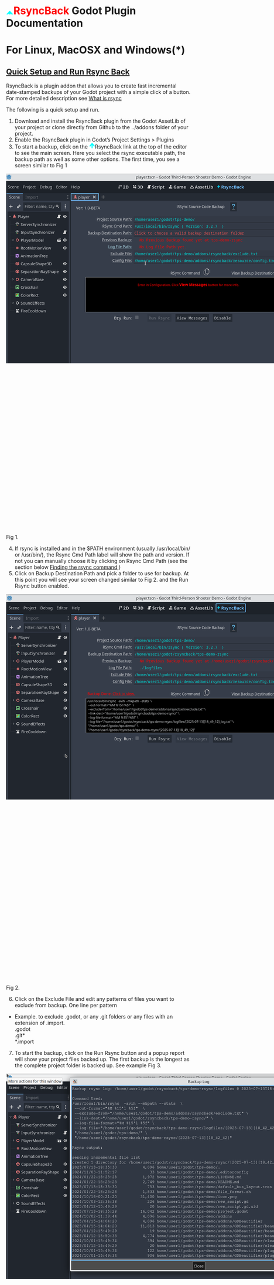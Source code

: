 <body class="c51 doc-content"><h1 class="c47" id="h.ivdsw8vf7ofe"><span style="overflow: hidden; display: inline-block; margin: 0.00px 0.00px; border: 0.00px solid #000000; transform: rotate(0.00rad) translateZ(0px); -webkit-transform: rotate(0.00rad) translateZ(0px); width: 20.00px; height: 18.39px;"><img alt="" src="images/image2.png" style="width: 20.00px; height: 18.39px; margin-left: 0.00px; margin-top: 0.00px; transform: rotate(0.00rad) translateZ(0px); -webkit-transform: rotate(0.00rad) translateZ(0px);" title=""></span><span style="color:red;" class="c10 c3 c28">RsyncBack</span><span class="c38 c10 c45">&nbsp;Godot Plugin Documentation </span></h1><h1 class="c47" id="h.vyip7thiweh6"><span class="c10">For </span><span class="c38 c10 c45">Linux, MacOSX and Windows(*)</span></h1><h2 class="c8" id="h.97nuukqt8uxs"><span class="c7"><a class="c1" href="#h.97nuukqt8uxs">Quick Setup and Run Rsync Back</a></span></h2><p class="c2"><span class="c3">RsyncBack</span><span>&nbsp;is a plugin addon that allows you to create </span><span class="c10">fast</span><span>&nbsp;incremental </span><span class="c13">date-stamped</span><span>&nbsp;backups of your Godot project with a simple click of a button. For more detailed description see </span><span class="c10 c15"><a class="c1" href="#h.usev4fa9pmid">What is </a></span><span class="c10 c3 c15"><a class="c1" href="#h.usev4fa9pmid">rsync</a></span></p><p class="c2 c4"><span class="c0"></span></p><p class="c2"><span class="c0">The following is a quick setup and run.</span></p><p class="c2 c4"><span class="c0"></span></p><ol class="c29 lst-kix_71kgafrtm31u-0 start" start="1"><li class="c16 li-bullet-0"><span>Download and install the RsyncBack plugin from the Godot </span><span>AssetLib of your project </span><span>or clone directly from </span><span>Github to the</span><span class="c10">&nbsp;..</span><span class="c13">/</span><span class="c13">addons </span><span class="c0">folder of your project.</span></li><li class="c16 li-bullet-0"><span>Enable the </span><span class="c3">RsyncBack</span><span class="c0">&nbsp;plugin in Godot&rsquo;s Project Settings &gt; Plugins</span></li><li class="c16 li-bullet-0"><span>To start a backup, click on the </span><span style="overflow: hidden; display: inline-block; margin: 0.00px 0.00px; border: 0.00px solid #000000; transform: rotate(0.00rad) translateZ(0px); -webkit-transform: rotate(0.00rad) translateZ(0px); width: 16.00px; height: 16.00px;"><img alt="" src="images/image2.png" style="width: 16.00px; height: 16.00px; margin-left: 0.00px; margin-top: 0.00px; transform: rotate(0.00rad) translateZ(0px); -webkit-transform: rotate(0.00rad) translateZ(0px);" title=""></span><span class="c14 c3">RsyncBack</span><span>&nbsp;link at the top of the editor to see the main screen. </span><span>Here you select the rsync executable path, the backup path as well as some other options. The first time, you see a screen similar to </span><span class="c9 c18 c3">Fig 1</span></li></ol><p class="c2"><span style="overflow: hidden; display: inline-block; margin: 0.00px 0.00px; border: 0.00px solid #000000; transform: rotate(0.00rad) translateZ(0px); -webkit-transform: rotate(0.00rad) translateZ(0px); width: 1908.00px; height: 965.00px;"><img alt="" src="images/image4.png" style="max-width: 100%; height: auto; margin-left: 0.00px; margin-top: 0.00px; transform: rotate(0.00rad) translateZ(0px); -webkit-transform: rotate(0.00rad) translateZ(0px);" title=""></span></p><p class="c37"><span class="c3">Fig 1.</span></p><p class="c2 c4"><span class="c0"></span></p><ol class="c29 lst-kix_71kgafrtm31u-0" start="4"><li class="c16 li-bullet-0"><span>If </span><span class="c3">rsync</span><span>&nbsp;is installed and in the $PATH environment (usually /usr/local/bin/ or /usr/bin/), the </span><span class="c10 c3 c14">Rsync Cmd Path</span><span>&nbsp;label will show the path and version. If not you can manually choose it by clicking on </span><span class="c10 c14 c3">Rsync Cmd Path</span><span>&nbsp;(see the section below </span><span class="c10 c15"><a class="c1" href="#h.oz7fjko8njky">Finding the rsync command,</a></span><span>)</span></li><li class="c16 li-bullet-0"><span>Click on </span><span class="c10 c14 c3">Backup Destination Path</span><span>&nbsp;and pick a folder to use for backup. At this point you will see your screen changed similar to </span><span class="c3">Fig 2</span><span>. and the </span><span class="c14">Run Rsync</span><span class="c0">&nbsp;button enabled.</span></li></ol><p class="c2"><span style="overflow: hidden; display: inline-block; margin: 0.00px 0.00px; border: 0.00px solid #000000; transform: rotate(0.00rad) translateZ(0px); -webkit-transform: rotate(0.00rad) translateZ(0px); width: 1913.00px; height: 1047.00px;"><img alt="" src="images/image3.png" style="max-width: 100%; height: auto; margin-left: 0.00px; margin-top: 0.00px; transform: rotate(0.00rad) translateZ(0px); -webkit-transform: rotate(0.00rad) translateZ(0px);" title=""></span></p><p class="c37"><span class="c9 c18 c3">Fig 2.</span></p><p class="c2 c4"><span class="c0"></span></p><ol class="c29 lst-kix_71kgafrtm31u-0" start="6"><li class="c16 li-bullet-0"><span>Click on the </span><span class="c10 c14 c3">Exclude File</span><span class="c0">&nbsp;and edit any patterns of files you want to exclude from backup. One line per pattern</span></li></ol><ul class="c29 lst-kix_ujo65u9ehmfc-0 start"><li class="c35 c55 li-bullet-0"><span>Example. to exclude .godot, or any .git folders or any files with an extension of .import.<br></span><span class="c13">.godot</span><span>&nbsp;<br></span><span class="c13">.git*</span><span><br></span><span class="c20 c18 c13 c42">*.import<br></span></li></ul><ol class="c29 lst-kix_71kgafrtm31u-0" start="7"><li class="c16 li-bullet-0"><span>To start the backup, c</span><span>lick on the </span><span class="c14 c3">Run Rsync</span><span>&nbsp;button and a popup report will show your project files backed up. The first backup is the longest as the complete project folder is backed up. See example </span><span class="c3">Fig 3</span><span class="c0">.</span></li></ol><p class="c37"><span style="overflow: hidden; display: inline-block; margin: 0.00px 0.00px; border: 0.00px solid #000000; transform: rotate(0.00rad) translateZ(0px); -webkit-transform: rotate(0.00rad) translateZ(0px); width: 1913.00px; height: 1047.00px;"><img alt="" src="images/image5.png" style="max-width: 100%; height: auto; margin-left: 0.00px; margin-top: 0.00px; transform: rotate(0.00rad) translateZ(0px); -webkit-transform: rotate(0.00rad) translateZ(0px);" title=""></span><span class="c3">Fig 3.</span></p><p class="c2 c4"><span class="c0"></span></p><ol class="c29 lst-kix_71kgafrtm31u-0" start="8"><li class="c16 li-bullet-0"><span>Click on </span><span class="c10 c14 c3">View Backup Destination Path</span><span>&nbsp;to review your backup and the log file. You should see the backup folders similar to </span><span class="c9 c18 c3">Fig 4</span></li><li class="c16 li-bullet-0"><span style="overflow: hidden; display: inline-block; margin: 0.00px 0.00px; border: 0.00px solid #000000; transform: rotate(0.00rad) translateZ(0px); -webkit-transform: rotate(0.00rad) translateZ(0px); width: 555.15px; height: 515.50px;"><img alt="" src="images/image1.png" style="width: 555.15px; height: 515.50px; margin-left: 0.00px; margin-top: 0.00px; transform: rotate(0.00rad) translateZ(0px); -webkit-transform: rotate(0.00rad) translateZ(0px);" title=""></span></li></ol><p class="c22"><span class="c9 c18 c3">Fig 4</span></p><p class="c4 c35"><span class="c0"></span></p><ol class="c29 lst-kix_71kgafrtm31u-0" start="10"><li class="c16 li-bullet-0"><span>Go back to editing your project (e.g. clicking on Script). When ready to backup again click on </span><span style="overflow: hidden; display: inline-block; margin: 0.00px 0.00px; border: 0.00px solid #000000; transform: rotate(0.00rad) translateZ(0px); -webkit-transform: rotate(0.00rad) translateZ(0px); width: 16.00px; height: 16.00px;"><img alt="" src="images/image2.png" style="width: 16.00px; height: 16.00px; margin-left: 0.00px; margin-top: 0.00px; transform: rotate(0.00rad) translateZ(0px); -webkit-transform: rotate(0.00rad) translateZ(0px);" title=""></span><span class="c14 c3">RsyncBack</span><span>&nbsp; link to open the plugin screen and then click the </span><span class="c14 c3">Run Rsync</span><span>&nbsp;button. </span><span>&nbsp;A new report will show only the files that were backed up.</span></li></ol><h2 class="c8" id="h.usev4fa9pmid"><span class="c10 c25 c15"><a class="c1" href="#h.usev4fa9pmid">What is </a></span><span class="c10 c3 c15 c25"><a class="c1" href="#h.usev4fa9pmid">rsync</a></span><span class="c10 c25 c15">?</span></h2><p class="c2"><span class="c3">Rsync</span><span>&nbsp;is one of the most popular and stable open source backup tools </span><span class="c10">included</span><span>&nbsp;with </span><span class="c13">Linux and MacOSX</span><span>. It is a terminal run tool with numerous options and arguments for backing up your computer folders incremental/differential, It has been battle tested for years now, is very reliable and has great community support. In its basic form it is a copy/sync tool, in that it copies files from source folder to a destination folder. Rsync backs up files using the native file system of your computer. It does not have its own compressed or proprietary database. You can easily use your </span><span class="c3">File Manager</span><span>&nbsp;to restore with drag and drop any backup folder or individual files. You can of course view them as regular files using your favorite File Manager. For Linux it could be </span><span class="c10">Dolphin/Nemo/etc</span><span>&nbsp;and Mac it could be </span><span class="c10">Finder</span><span>. Or it could be the command line using </span><span class="c10">ls</span><span class="c0">.</span></p><h2 class="c8" id="h.oz079f7fufn9"><span class="c10 c15"><a class="c1" href="#h.oz079f7fufn9">What is the purpose </a></span><span class="c10 c3 c15"><a class="c1" href="#h.oz079f7fufn9">RsyncBack</a></span><span class="c10 c15"><a class="c1" href="#h.oz079f7fufn9">&nbsp;Plugin</a></span><span class="c11 c46">.</span></h2><p class="c2"><span>The main usage for </span><span class="c3">RsyncBack </span><span>plugin</span><span>&nbsp;is to be a Godot GUI front end and to make it simple to quickly setup and incrementally backup your project. Once installed and configured, the plugin can be run with just the press of a button to make date-stamped incremental backups of your project source files. Each date-stamped backup is its own folder, having the name </span><span class="c3">[YYYY-MM-DD[HH-MM-SS]</span><span>. In addition, it saves storage, because the destination will not contain files that have not been modified but rather a </span><span class="c10">hardlink</span><span class="c0">&nbsp;to the last one modified. When you look or use any of the backup folders, it will look like a complete backup of your source. More on this later.</span></p><h2 class="c8" id="h.oz7fjko8njky"><span>Finding the rsync command</span></h2><p class="c2"><span>Before you begin, check that</span><span>&nbsp;</span><span class="c3 c23">rsync</span><span>&nbsp;is installed on your system. You can easily check from the command line by running the following terminal commands: &nbsp;$ </span><span class="c3 c23">which rsync</span><span>&nbsp;to show you the default path or $ </span><span class="c3 c23">whereis rsync</span><span>&nbsp;to check if there are more than one installed. RsyncBack requires version 3.2.4 or above. See </span><span class="c3">Fig A1</span><span>. To choose the desired rsync path, click on the label </span><span class="c18 c14 c3 c33">Rsync Cmd Path</span></p><p class="c2 c4"><span class="c33 c18 c14 c3"></span></p><p class="c2"><span class="c5 c3">~$ which rsync</span></p><p class="c2"><span class="c5 c3">/usr/local/bin/rsync</span></p><p class="c2"><span class="c5 c3">~$ rsync -V</span></p><p class="c2"><span class="c3 c5">rsync &nbsp;version 3.2.7 &nbsp;protocol version 31</span></p><p class="c2"><span class="c5 c3">Copyright (C) 1996-2022 by Andrew Tridgell, Wayne Davison, and others.</span></p><p class="c2"><span class="c5 c3">.......</span></p><p class="c2"><span class="c5 c3">~$ whereis rsync</span></p><p class="c2"><span class="c5 c3">rsync: /usr/bin/rsync /usr/local/bin/rsync /usr/share/rsync /usr/share/man/man1/rsync.1.gz</span></p><p class="c2 c4"><span class="c0"></span></p><p class="c37"><span class="c18 c3 c13 c20">Fig A1</span></p><h2 class="c8" id="h.8udx6oure8vn"><span class="c11 c10">**For Windows Users: Installing and running the rsync command.</span></h2><p class="c2"><span>The RsyncBack addon is installed as usual. However you need to tell it where the rsync.exe command is located. To do that you would need to install MSYS2 which is a list of Linux commands that run as native to Windows. </span><span class="c0">An open source consortium called MSYS2 created popular Linux commands that run natively on Windows. There is no need to install Linux to do that! </span></p><p class="c2 c4"><span class="c0"></span></p><p class="c2"><span>From their documentation page at </span><span class="c10 c15"><a class="c1" href="https://www.google.com/url?q=https://www.msys2.org&amp;sa=D&amp;source=editors&amp;ust=1753730173174499&amp;usg=AOvVaw04KW341uptBUuz7cLwI_zo">https://www.msys2.org</a></span><span class="c0">/:</span></p><ul class="c29 lst-kix_utzu9d6tbcwb-0 start"><li class="c2 c40 li-bullet-0"><span class="c3 c41 c13 c52">MSYS2</span><span class="c34 c13 c39">&nbsp;is a collection of tools and libraries providing you with an easy-to-use environment for building, installing and running native Windows software.</span></li></ul><p class="c2 c4"><span class="c17"></span></p><p class="c2"><span class="c34 c41">Additional docs here: </span><span class="c10 c15 c34"><a class="c1" href="https://www.google.com/url?q=https://www.msys2.org/docs/what-is-msys2/&amp;sa=D&amp;source=editors&amp;ust=1753730173175120&amp;usg=AOvVaw1Yw3w9A-Ux9N6CYTGOjOaU">https://www.msys2.org/docs/what-is-msys2/</a></span></p><p class="c2 c4"><span class="c17"></span></p><p class="c2"><span class="c34 c41">On your Windows box, follow this link </span><span class="c10 c30 c15"><a class="c1" href="https://www.google.com/url?q=https://www.msys2.org/%23installation&amp;sa=D&amp;source=editors&amp;ust=1753730173175442&amp;usg=AOvVaw0saXfblqlfGDh5mw9A0jw4">https://www.msys2.org/#installation:</a></span><span class="c34 c41">&nbsp;</span><span class="c17">and the instructions to install the msys2 executable. </span></p><p class="c2"><span class="c17">This will create a native windows folder followed by the path to Linux exe &nbsp;commands. </span></p><p class="c2"><span class="c17">You can then install rsync from the terminal that opens up as follows:</span></p><p class="c2 c4"><span class="c17"></span></p><p class="c19 c2"><span class="c12">rsync.exe can be installed via </span></p><p class="c19 c2"><span class="c33 c6 c42 c48 c49">pacman -S rsync</span></p><p class="c19 c2"><span class="c12">It then runs natively under Windows as </span></p><p class="c19 c2"><span class="c6 c24">c:/msys64/usr/bin/rsync.exe</span></p><p class="c19 c2"><span class="c12">So in this case, you would choose the path above the RsyncBack screen as the path for rsync. </span></p><p class="c19 c2"><span class="c12">Note: There are a few articles online on how to install MSYS2 and rsync. </span></p><p class="c19 c2"><span class="c30 c48">In fact here is one explaining how to do it if you are using Git. </span><span class="c10 c15 c30"><a class="c1" href="https://www.google.com/url?q=https://tlundberg.com/installing-rsync-on-windows&amp;sa=D&amp;source=editors&amp;ust=1753730173177238&amp;usg=AOvVaw1thzzxl9NlwIiUOpfdf0CW">https://tlundberg.com/installing-rsync-on-windows</a></span></p><p class="c2 c19"><span class="c30 c48">From the article: </span><span class="c36">If you didn&#39;t already know, Git for Windows and its Git Bash environment is built using </span><span class="c10 c36"><a class="c1" href="https://www.google.com/url?q=http://msys2.org/&amp;sa=D&amp;source=editors&amp;ust=1753730173177581&amp;usg=AOvVaw0G2Chtz92MY7DJSes0LLsV">msys2</a></span><span class="c36">, but it doesn&#39;t include all the binaries from that project.</span></p><h2 class="c8" id="h.ehwai59twb45"><span class="c10 c11">Backup Folders Layout and Restore</span></h2><p class="c2"><span>As we said before, </span><span class="c3">RsyncBack</span><span>&nbsp;creates an rsync command that incrementally backs up your project to your chosen backup folder. The backup folder will always be called </span><span class="c3">&lt;project name folder&gt;-rsync</span><span>. Inside this folder the backups are copied with the name [YYYY-MM-DD][HH_MM_SS]. Also the backup folder includes another folder called logfiles, where each backup&rsquo;s report is kept. See </span><span class="c9 c3 c18">Fig A4</span></p><p class="c2 c4"><span class="c0"></span></p><p class="c2"><span class="c0">The backup folders are exact ordinary folders of your project. To restore, you can copy or view using your system&#39;s File Manager. </span></p><p class="c2 c4"><span class="c0"></span></p><p class="c2"><span style="overflow: hidden; display: inline-block; margin: 0.00px 0.00px; border: 0.00px solid #000000; transform: rotate(0.00rad) translateZ(0px); -webkit-transform: rotate(0.00rad) translateZ(0px); width: 543.94px; height: 637.84px;"><img alt="" src="images/image1.png" style="width: 543.94px; height: 637.84px; margin-left: 0.00px; margin-top: 0.00px; transform: rotate(0.00rad) translateZ(0px); -webkit-transform: rotate(0.00rad) translateZ(0px);" title=""></span></p><p class="c37"><span class="c9 c18 c3">Fig A4.</span></p><p class="c2 c4"><span class="c0"></span></p><p class="c2"><span>Even though it may look to you that in your latest folder the complete project was copied, in fact what you are seeing is an image copy of the previous backup overwritten by the files that are different. This is the power of Linux/Mac file system and it is all done in the background using hardlinks. It allows for efficient disk storage and speed. Rsync does that by comparing your source folder (ie your project folder) with the latest backup then copies the changed files to the destination. The unchanged are hardlinked. The option that does this is </span><span class="c6 c3">--link-dest=&rdquo;your/last/backup/folder&rdquo; &nbsp;See example command below.</span></p><p class="c2 c4"><span class="c0"></span></p><p class="c2"><span>In fact every file you create is a hardlink to an </span><span class="c3">inode</span><span>. If you copy that file to another folder it does not duplicate it. It simply makes a directory entry pointing to what is called an </span><span class="c3">inode</span><span>. Inodes are beyond the scope of this document, but if you are curious about inodes read the short tutorial </span><span class="c10 c15"><a class="c1" href="https://www.google.com/url?q=https://digitalis.io/blog/linux/incremental-backups-with-rsync-and-hard-links/&amp;sa=D&amp;source=editors&amp;ust=1753730173180412&amp;usg=AOvVaw00veigAZwRxrDh7u_ZiV_Y">rsync incremental and hard links backup concepts</a></span></p><h2 class="c8" id="h.3or2fctwya91"><span class="c11 c10">Customizing the Defaults of RsynBack.</span></h2><p class="c2 c4"><span class="c0"></span></p><p class="c2"><span>A new install of RsyncBack initially reads the choices from a resource file called </span><span class="c3 c13">config.tres</span><span>. The user then makes the selections and runs the backup. This config.tres can be manually edited in the Inspector. The simplest way to do that is to click on the Config File label link and select Edit In Inspector (Make sure Inspector is showing in the dock). The Godot Inspector will load the </span><span class="c3 c13">config.tres</span><span>&nbsp;resource file and allow you to make the changes manually and save the config file. </span><span class="c38 c10 c53">Make sure you reload the plugin.</span></p><p class="c2 c4"><span class="c0"></span></p><p class="c2"><span class="c0">Hover over each of the config.tres properties and read the tooltip for more info. The Rsync Arguments Template is where you would customize further the rsync command options.</span></p><p class="c2"><span class="c0">It looks similar to this:</span></p><p class="c2 c4"><span class="c0"></span></p><p class="c2"><span class="c9 c6 c3">{dry_run_argument} -avih --mkpath --stats &nbsp;\</span></p><p class="c2"><span class="c9 c6 c3">&nbsp;--out-format=&quot;%M %15&#39;l %5f&quot; &nbsp;\</span></p><p class="c2"><span class="c9 c6 c3">&nbsp;--exclude-from=&quot;{exclude_file_path}&quot; \</span></p><p class="c2"><span class="c9 c6 c3">&nbsp;--link-dest=&quot;{dest_path}/{project_name}/{prev_backup}&quot; \</span></p><p class="c2"><span class="c6 c3 c9">&nbsp;--log-file-format=&quot;%M %15&#39;l %5f&quot; \</span></p><p class="c2"><span class="c9 c6 c3">&nbsp;--log-file=&quot;{log_file_path}/{current_datetime}{log_file_suffix}&quot; \</span></p><p class="c2"><span class="c9 c6 c3">&nbsp;&quot;{source_path}&quot; \</span></p><p class="c2"><span class="c9 c6 c3">&nbsp;&quot;{dest_path}/{project_name}/{current_datetime}&quot;</span></p><p class="c2 c4"><span class="c9 c6 c3"></span></p><p class="c2"><span class="c0">The curlies {} are properties replaced by RsyncBack when you run the project. In effect the above becomes something like this command which is what executes.</span></p><p class="c2 c4"><span class="c0"></span></p><p class="c2"><span class="c9 c26 c3">/usr/local/bin/rsync &nbsp;-avih --mkpath --stats &nbsp;\</span></p><p class="c2"><span class="c9 c26 c3">&nbsp;--out-format=&quot;%M %15&#39;l %5f&quot; &nbsp;\</span></p><p class="c2"><span class="c9 c26 c3">&nbsp;--exclude-from=&quot;/home/user1/godot/tps-demo/addons/rsyncback/exclude.txt&quot; \</span></p><p class="c2"><span class="c9 c26 c3">&nbsp;--link-dest=&quot;/home/user1/myback/tps-demo-rsync/[2024-10-16][13_22_37]&quot; \</span></p><p class="c2"><span class="c9 c26 c3">&nbsp;--log-file-format=&quot;%M %15&#39;l %5f&quot; \</span></p><p class="c2"><span class="c9 c26 c3">&nbsp;--log-file=&quot;/home/user1/myback/tps-demo-rsync/logfiles/[2024-10-18][17_07_35]_log.txt&quot; \</span></p><p class="c2"><span class="c9 c3 c26">&nbsp;&quot;/home/user1/godot/tps-demo/&quot; \</span></p><p class="c2"><span class="c9 c26 c3">&nbsp;&quot;/home/user1/myback/tps-demo-rsync/[2024-10-18][17_07_35]&quot;</span></p><p class="c2 c4"><span class="c0"></span></p><p class="c2"><span class="c0">In fact you will see this command in the Rsync Command window. You can click and copy it to the clipboard and run it directly in the command line if you wish!</span></p><p class="c2 c4"><span class="c0"></span></p><p class="c2"><span>Notice the rsync command is added from the path you chose. Also </span><span class="c3 c6">{dry_run_argument}</span><span class="c0">&nbsp;</span></p><p class="c2"><span class="c0">Is not used in this case since we didn&rsquo;t check the box. Dry run does not make a backup but simply executes to see if your command is ok. It is always reset back. </span></p><p class="c2 c4"><span class="c0"></span></p><p class="c2"><span>You can modify this template anyway you want. E.g. add a remote backup ssh keyfile or add </span><span class="c13">&ndash;delete</span><span>&nbsp;option. Study up on rsync if you plan to customize the template.</span></p><h2 class="c8" id="h.gnidbrz5k3q"><span class="c11 c10">References:</span></h2><p class="c2 c4"><span class="c0"></span></p><table class="c44"><tr class="c31"><td class="c27" colspan="1" rowspan="1"><p class="c32"><span class="c0">Official Website</span></p></td><td class="c21" colspan="1" rowspan="1"><p class="c2"><span class="c10 c15"><a class="c1" href="https://www.google.com/url?q=https://rsync.samba.org&amp;sa=D&amp;source=editors&amp;ust=1753730173186356&amp;usg=AOvVaw3M8Flg4OGuakEtXWsK3NHM">https://rsync.samba.org</a></span></p></td></tr><tr class="c31"><td class="c27" colspan="1" rowspan="1"><p class="c32"><span class="c0">rsync man page</span></p></td><td class="c21" colspan="1" rowspan="1"><p class="c2"><span class="c10 c15"><a class="c1" href="https://www.google.com/url?q=https://ss64.com/bash/rsync.html&amp;sa=D&amp;source=editors&amp;ust=1753730173187046&amp;usg=AOvVaw2IqAG0FJuK-6coinHCZVi8">https://ss64.com/bash/rsync.html</a></span></p></td></tr><tr class="c31"><td class="c27" colspan="1" rowspan="1"><p class="c32"><span class="c0">Command line tutorial/Examples</span></p></td><td class="c21" colspan="1" rowspan="1"><p class="c2"><span class="c10 c15"><a class="c1" href="https://www.google.com/url?q=https://www.geeksforgeeks.org/rsync-command-in-linux-with-examples/&amp;sa=D&amp;source=editors&amp;ust=1753730173187795&amp;usg=AOvVaw2V2Dp3wuDPMSspbxcJzSIs">https://www.geeksforgeeks.org/rsync-command-in-linux-with-examples/</a></span><span class="c0">&nbsp;</span></p></td></tr><tr class="c31"><td class="c27" colspan="1" rowspan="1"><p class="c32"><span class="c0">rsync incremental and hard links backup concepts</span></p></td><td class="c21" colspan="1" rowspan="1"><p class="c2"><span class="c10 c15"><a class="c1" href="https://www.google.com/url?q=https://digitalis.io/blog/linux/incremental-backups-with-rsync-and-hard-links/&amp;sa=D&amp;source=editors&amp;ust=1753730173188542&amp;usg=AOvVaw2ge9CKMAMKRbF0hVbMA18R">https://digitalis.io/blog/linux/incremental-backups-with-rsync-and-hard-links/</a></span></p></td></tr><tr class="c31"><td class="c27" colspan="1" rowspan="1"><p class="c32"><span class="c0">Installing rsync for Windows.</span></p></td><td class="c21" colspan="1" rowspan="1"><p class="c2"><span class="c10 c15"><a class="c1" href="https://www.google.com/url?q=https://www.msys2.org/&amp;sa=D&amp;source=editors&amp;ust=1753730173189080&amp;usg=AOvVaw2XiaExjw2df-skTjvLEDE9">https://www.msys2.org/</a></span></p></td></tr></table><p class="c2 c4"><span class="c0"></span></p><p class="c2 c4"><span class="c0"></span></p><p class="c2 c4"><span class="c0"></span></p><p class="c2 c4"><span class="c0"></span></p><p class="c2 c4"><span class="c0"></span></p><p class="c2 c4"><span class="c0"></span></p><div><p class="c37"><span class="c3">Page </span></p></div></body></html>
